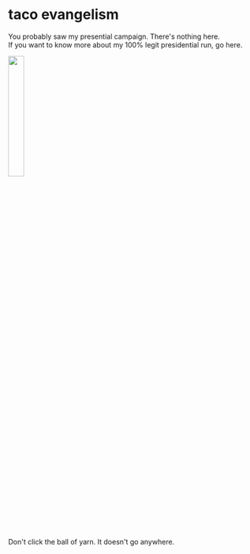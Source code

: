 # taco evangelism
You probably saw my presential campaign. There's nothing here.
<br>If you want to know more about my 100% legit presidential run, go here.
<p>
<img src="https://cdn1.iconfinder.com/data/icons/pet/500/yarn-512.png" width="25%"><br>
 Don't click the ball of yarn. It doesn't go anywhere.
